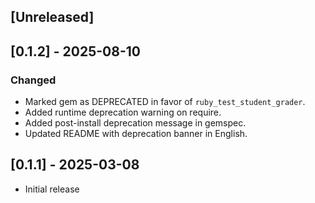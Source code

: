 ## [Unreleased]

## [0.1.2] - 2025-08-10

### Changed

- Marked gem as DEPRECATED in favor of `ruby_test_student_grader`.
- Added runtime deprecation warning on require.
- Added post-install deprecation message in gemspec.
- Updated README with deprecation banner in English.

## [0.1.1] - 2025-03-08

- Initial release
